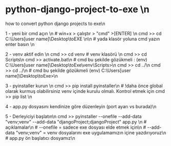 # python-django-project-to-exe \n
how to convert python django projects to exe\n


1 - yeni bir cmd açın \n
    # win+x > çalıştır > "cmd" >[ENTER] \n
    cmd >> cd C:\Users\[user name]\Desktop\toEXE \n\n
    # yada klasör yoluna cmd yazın enter basın  \n
  
2 - venv aktif edin \n
    cmd >> cd venv  # venv klasörü \n
    cmd >> cd Scripts\n
    cmd >> activate.bat\n
    # cmd bu şekilde gözükmeli : (env) C:\Users\[user name]\Desktop\toExe\venv\Scripts>\n
    cmd >> cd ../\n
    cmd >> cd ../\n
    # cmd bu şekilde gözükmeli (env) C:\Users\[user name]\Desktop\toExe>\n
    
3 - pyinstaller kurun \n
    cmd >> pip install pyinstaller\n
    # !daha önce global olarak kurmuş olabilirsiniz venv içinde kurulu olmalı. Kontrol etmek için cmd >> pip list \n

4 - app.py dosyasını kendinize göre düzenleyin (port ayarı vs burada)\n

5 - Derleyiciyi başlatın\n
    cmd >> pyinstaller --onefile --add-data "venv;venv" --add-data "djangoProject;djangoProject" app.py \n
    # açıklamalar\n
    # --onefile = sadece exe dosyası elde etmek için\n
    # --add-data "venv;venv" = venv dosyalarını exe uygulamamızın içine yazdırıyoruz\n
    # app.py ön başlatıcı dosyamız\n
